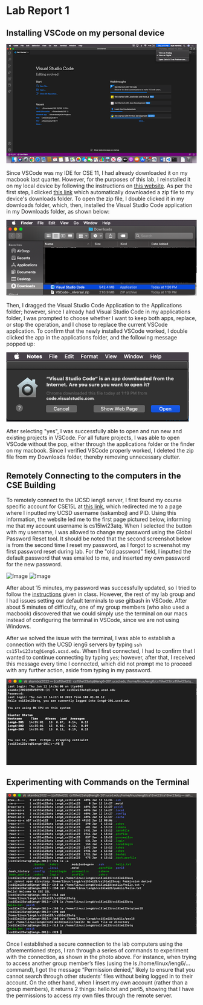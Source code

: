 # Lab Report 1

## Installing VSCode on my personal device

![Image](images/vscode_downloaded.png)

  Since VSCode was my IDE for CSE 11, I had already downloaded it on my macbook last quarter. However, for the purposes of this lab, I reinstalled it on my local device by following the instructions on [this website]( https://code.visualstudio.com/docs/setup/mac ). As per the first step, I clicked [this link]( https://go.microsoft.com/fwlink/?LinkID=534106 ) which automatically downloaded a zip file to my device's downloads folder. To open the zip file, I double clicked it in my downloads folder, which, then, installed the Visual Studio Code application in my Downloads folder, as shown below: 
  
![Image](images/VSCode_in_downloads_folder.png)

   Then, I dragged the Visual Studio Code Application to the Applications folder; however, since I already had Visual Studio Code in my applications folder, I was prompted to choose whether I want to keep both apps, replace, or stop the operation, and I chose to replace the current VSCode application. To confirm that the newly installed VSCode worked, I double clicked the app in the applications folder, and the following message popped up: 

![Image]( images/ensure_VSCode_safe.png )

   After selecting "yes", I was successfully able to open and run new and existing projects in VSCode. For all future projects, I was able to open VSCode without the pop, either through the applications folder or the finder on my macbook. Since I verified VSCode properly worked, I deleted the zip file from my Downloads folder, thereby removing unnecessary clutter. 

## Remotely Connecting to the computers in the CSE Building

  To remotely connect to the UCSD ieng6 server, I first found my course specific account for CSE15L at [this link]( https://sdacs.ucsd.edu/~icc/index.php ), which redirected me to a page where I inputted my UCSD username (sskamboj) and PID. Using this information, the website led me to the first page pictured below, informing me that my account username is cs15lwi23atq. When I selected the button with my username, I was allowed to change my password using the Global Password Reset tool. It should be noted that the second screenshot below is from the second time I reset my password, as I forgot to screenshot my first password reset during lab. For the "old password" field, I inputted the default password that was emailed to me, and inserted my own password for the new password.

![Image]( )
![Image]( )
  
  After about 15 minutes, my password was successfully updated, so I tried to follow the [instructions]( https://ucsd-cse15l-w23.github.io/week/week1/#week-1-lab-report ) given in class. However, the rest of my lab group and I had issues setting our default terminals to use gitbash in VSCode. After about 5 minutes of difficulty, one of my group members (who also used a macbook) discovered that we could simply use the terminal on our macs instead of configuring the terminal in VSCode, since we are not using Windows. 
  
  After we solved the issue with the terminal, I was able to establish a connection with the UCSD ieng6 servers by typing `ssh cs15lwi23atq@ieng6.ucsd.edu`. When I first connected, I had to confirm that I wanted to continue connecting by typing `yes`; however, after that, I received this message every time I connected, which did not prompt me to proceed with any further action, aside from typing in my password. 
  
![Image](images/terminal.png)

## Experimenting with Commands on the Terminal

![Image](images/running_commands.png)

Once I established a secure connection to the lab computers using the aforementioned steps, I ran through a series of commands to experiment with the connection, as shown in the photo above. For instance, when trying to access another group member’s files (using the ls /home/linux/ieng6/… command), I got the message “Permission denied,” likely to ensure that you cannot search through other students’ files without being logged in to their account. On the other hand, when I insert my own account (rather than a group members), it returns 2 things: hello.txt and perl5, showing that I have the permissions to access my own files through the remote server.
